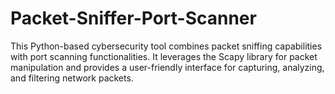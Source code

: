 # Packet-Sniffer-Port-Scanner
This Python-based cybersecurity tool combines packet sniffing capabilities with port scanning functionalities. It leverages the Scapy library for packet manipulation and provides a user-friendly interface for capturing, analyzing, and filtering network packets.
